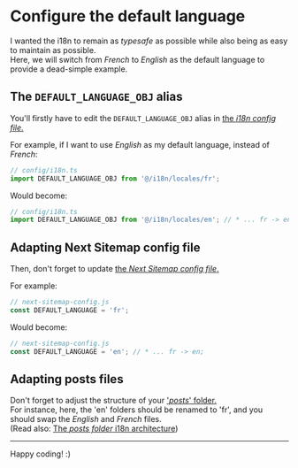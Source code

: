 # Configure the default language

I wanted the i18n to remain as _typesafe_ as possible while also being as easy to maintain as possible.  
Here, we will switch from _French_ to _English_ as the default language to provide a dead-simple example.

## The `DEFAULT_LANGUAGE_OBJ` alias

You'll firstly have to edit the `DEFAULT_LANGUAGE_OBJ` alias in [the _i18n config file_.](/src/config/i18n.ts)

For example, if I want to use _English_ as my default language, instead of _French_:

```ts
// config/i18n.ts
import DEFAULT_LANGUAGE_OBJ from '@/i18n/locales/fr';
```

Would become:

```ts
// config/i18n.ts
import DEFAULT_LANGUAGE_OBJ from '@/i18n/locales/en'; // * ... fr -> en ;; '@/i18n/locales/fr' -> '@/i18n/locales/en'
```

## Adapting Next Sitemap config file

Then, don't forget to update [the _Next Sitemap config file_.](/next-sitemap.config.js)

For example:

```js
// next-sitemap-config.js
const DEFAULT_LANGUAGE = 'fr';
```

Would become:

```js
// next-sitemap-config.js
const DEFAULT_LANGUAGE = 'en'; // * ... fr -> en;
```

## Adapting posts files

Don't forget to adjust the structure of your ['_posts_' folder.](/posts/)  
For instance, here, the 'en' folders should be renamed to 'fr', and you should swap the _English_ and _French_ files.  
(Read also: [The _posts folder_ i18n architecture](/doc/blog/02.add-new-blog-category.md#the-posts-folder-i18n-architecture))

---

Happy coding! :)
